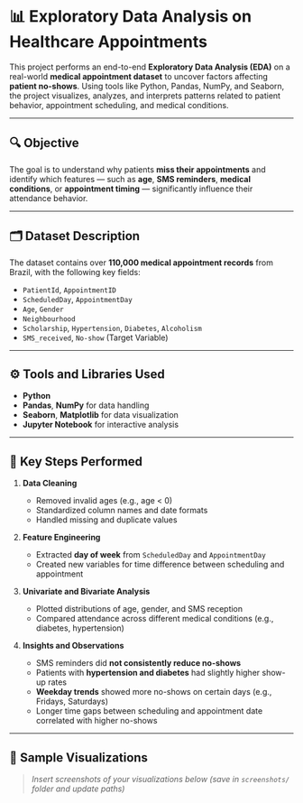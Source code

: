 # 📊 Exploratory Data Analysis on Healthcare Appointments

This project performs an end-to-end **Exploratory Data Analysis (EDA)** on a real-world **medical appointment dataset** to uncover factors affecting **patient no-shows**. Using tools like Python, Pandas, NumPy, and Seaborn, the project visualizes, analyzes, and interprets patterns related to patient behavior, appointment scheduling, and medical conditions.

---

## 🔍 Objective

The goal is to understand why patients **miss their appointments** and identify which features — such as **age**, **SMS reminders**, **medical conditions**, or **appointment timing** — significantly influence their attendance behavior.

---

## 🗂️ Dataset Description

The dataset contains over **110,000 medical appointment records** from Brazil, with the following key fields:

- `PatientId`, `AppointmentID`
- `ScheduledDay`, `AppointmentDay`
- `Age`, `Gender`
- `Neighbourhood`
- `Scholarship`, `Hypertension`, `Diabetes`, `Alcoholism`
- `SMS_received`, `No-show` (Target Variable)

---

## ⚙️ Tools and Libraries Used

- **Python**  
- **Pandas**, **NumPy** for data handling  
- **Seaborn**, **Matplotlib** for data visualization  
- **Jupyter Notebook** for interactive analysis

---

## 🔧 Key Steps Performed

1. **Data Cleaning**  
   - Removed invalid ages (e.g., age < 0)  
   - Standardized column names and date formats  
   - Handled missing and duplicate values

2. **Feature Engineering**  
   - Extracted **day of week** from `ScheduledDay` and `AppointmentDay`  
   - Created new variables for time difference between scheduling and appointment

3. **Univariate and Bivariate Analysis**  
   - Plotted distributions of age, gender, and SMS reception  
   - Compared attendance across different medical conditions (e.g., diabetes, hypertension)

4. **Insights and Observations**  
   - SMS reminders did **not consistently reduce no-shows**  
   - Patients with **hypertension and diabetes** had slightly higher show-up rates  
   - **Weekday trends** showed more no-shows on certain days (e.g., Fridays, Saturdays)  
   - Longer time gaps between scheduling and appointment date correlated with higher no-shows

---

## 📌 Sample Visualizations

> _Insert screenshots of your visualizations below (save in `screenshots/` folder and update paths)_
